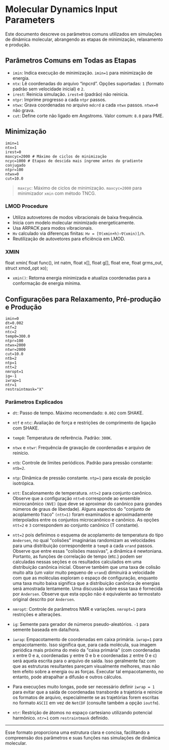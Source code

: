 # Molecular Dynamics Input Parameters

Este documento descreve os parâmetros comuns utilizados em simulações de dinâmica molecular, abrangendo as etapas de minimização, relaxamento e produção.

## Parâmetros Comuns em Todas as Etapas

- `imin`: Indica execução de minimização. `imin=1` para minimização de energia.
- `ntx`: Lê coordenadas do arquivo “inpcrd”. Opções suportadas: `1` (formato padrão sem velocidade inicial) e `2`.
- `irest`: Reinicia simulação. `irest=0` (padrão) não reinicia.
- `ntpr`: Imprime progresso a cada `ntpr` passos.
- `ntwx`: Grava coordenadas no arquivo `mdcrd` a cada `ntwx` passos. `ntwx=0` não grava.
- `cut`: Define corte não ligado em Angstroms. Valor comum: `8.0` para PME.

## Minimização
```
imin=1
ntx=1
irest=0
maxcyc=2000 # Máximo de ciclos de minimização
ncyc=1000 # Etapas de descida mais íngreme antes do gradiente conjugado
ntpr=100
ntwx=0
cut=10.0
```

> `maxcyc`: Máximo de ciclos de minimização. `maxcyc=2000` para minimizador `xmin` com método TNCG.

### LMOD Procedure

- Utiliza autovetores de modos vibracionais de baixa frequência.
- Inicia com modelo molecular minimizado energeticamente.
- Usa ARPACK para modos vibracionais.
- `Hv` calculado via diferenças finitas: `Hv = [∇(xmin+h)−∇(xmin)]/h`.
- Reutilização de autovetores para eficiência em LMOD.

### XMIN
float xmin( float func(), int natm, float x[], float g[], float ene, float grms_out, struct xmod_opt xo);


- `xmin()`: Retorna energia minimizada e atualiza coordenadas para a conformação de energia mínima.

## Configurações para Relaxamento, Pré-produção e Produção
```
imin=0
dt=0.002
ntf=2
ntc=2
temp0=300.0
ntpr=100
ntwx=2000
ntwr=2000
cut=10.0
ntb=2
ntp=1
ntt=2
nmropt=1
ig=-1
iwrap=1
ntr=1
restraintmask="X"
```

### Parâmetros Explicados

- `dt`: Passo de tempo. Máximo recomendado: `0.002` com SHAKE.
- `ntf` e `ntc`: Avaliação de força e restrições de comprimento de ligação com SHAKE.
- `temp0`: Temperatura de referência. Padrão: `300K`.
- `ntwx` e `ntwr`: Frequência de gravação de coordenadas e arquivo de reinício.
- `ntb`: Controle de limites periódicos. Padrão para pressão constante: `ntb=2`.
- `ntp`: Dinâmica de pressão constante. `ntp=1` para escala de posição isotrópica.
- `ntt`: Escalonamento de temperatura. `ntt=2` para conjunto canônico.  Observe que a configuração `ntt=0` corresponde ao ensemble microcanônico `(NVE)` (que deve se aproximar do canônico para grandes números de graus de liberdade). Alguns aspectos do "conjunto de acoplamento fraco" `(ntt=1)` foram examinados e aproximadamente interpolados entre os conjuntos microcanônico e canônico. As opções `ntt=2` e `3` correspondem ao conjunto canônico (T constante).
- `ntt=2` pois definimos o esquema de acoplamento de temperatura do tipo `Andersen`, no qual "colisões" imaginárias randomizam as velocidades para uma distribuição correspondente a `temp0` a cada `vrand` passos. Observe que entre essas "colisões massivas", a dinâmica é newtoniana. Portanto, as funções de correlação de tempo (etc.) podem ser calculadas nessas seções e os resultados calculados em uma distribuição canônica inicial. Observe também que uma taxa de colisão muito alta (um valor muito pequeno de `vrand`) diminuirá a velocidade com que as moléculas exploram o espaço de configuração, enquanto uma taxa muito baixa significa que a distribuição canônica de energias será amostrada lentamente. Uma discussão sobre essa taxa é fornecida por `Andersen`. Observe que esta opção não é equivalente ao termostato original descrito por `Andersen`.

- `nmropt`: Controle de parâmetros NMR e variações. `nmropt=1` para restrições e alterações.

- `ig`: Semente para gerador de números pseudo-aleatórios. `-1` para semente baseada em data/hora.
- `iwrap`: Empacotamento de coordenadas em caixa primária. `iwrap=1` para empacotamento. Isso significa que, para cada molécula, sua imagem periódica mais próxima do meio da "caixa primária" (com coordenadas x entre 0 e a, coordenadas y entre 0 e b e coordenadas z entre 0 e c) será aquela escrita para o arquivo de saída. Isso geralmente faz com que as estruturas resultantes pareçam visualmente melhores, mas não tem efeito sobre a energia ou as forças. Executar tal empacotamento, no entanto, pode atrapalhar a difusão e outros cálculos.
- Para execuções muito longas, pode ser necessário definir `iwrap = 1` para evitar que a saída de coordenadas transborde a trajetória e reinicie os formatos de arquivo, especialmente se as trajetórias forem escritas no formato `ASCII` em vez de `NetCDF` (consulte também a opção `ioutfm`).
- `ntr`: Restrição de átomos no espaço cartesiano utilizando potencial harmônico. `ntr=1` com `restraintmask` definido.

---

Esse formato proporciona uma estrutura clara e concisa, facilitando a compreensão dos parâmetros e suas funções nas simulações de dinâmica molecular.
